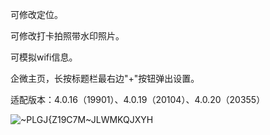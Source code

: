 可修改定位。

可修改打卡拍照带水印照片。

可模拟wifi信息。

企微主页，长按标题栏最右边"+"按钮弹出设置。

适配版本：4.0.16（19901）、4.0.19（20104）、4.0.20（20355）

![~PLGJ{Z19C7M~JLWMKQJXYH](https://user-images.githubusercontent.com/1235777/203724715-d0c01b99-4132-4c2b-a0a6-20b9ace79f12.png)



